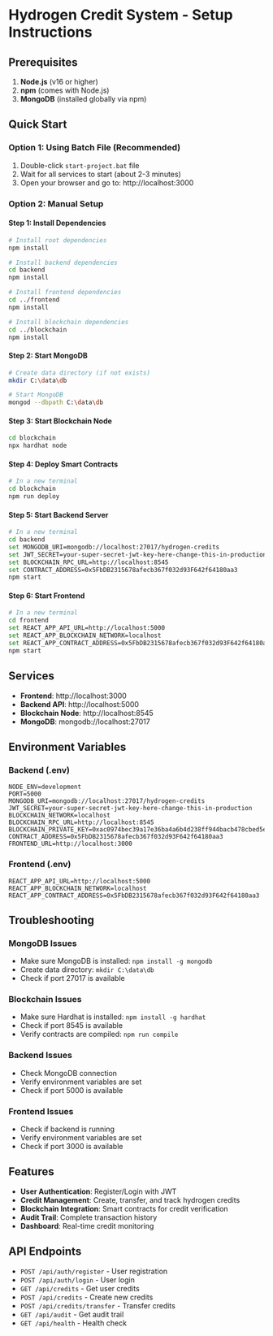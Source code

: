 # Hydrogen Credit System - Setup Instructions

## Prerequisites

1. **Node.js** (v16 or higher)
2. **npm** (comes with Node.js)
3. **MongoDB** (installed globally via npm)

## Quick Start

### Option 1: Using Batch File (Recommended)
1. Double-click `start-project.bat` file
2. Wait for all services to start (about 2-3 minutes)
3. Open your browser and go to: http://localhost:3000

### Option 2: Manual Setup

#### Step 1: Install Dependencies
```bash
# Install root dependencies
npm install

# Install backend dependencies
cd backend
npm install

# Install frontend dependencies
cd ../frontend
npm install

# Install blockchain dependencies
cd ../blockchain
npm install
```

#### Step 2: Start MongoDB
```bash
# Create data directory (if not exists)
mkdir C:\data\db

# Start MongoDB
mongod --dbpath C:\data\db
```

#### Step 3: Start Blockchain Node
```bash
cd blockchain
npx hardhat node
```

#### Step 4: Deploy Smart Contracts
```bash
# In a new terminal
cd blockchain
npm run deploy
```

#### Step 5: Start Backend Server
```bash
# In a new terminal
cd backend
set MONGODB_URI=mongodb://localhost:27017/hydrogen-credits
set JWT_SECRET=your-super-secret-jwt-key-here-change-this-in-production
set BLOCKCHAIN_RPC_URL=http://localhost:8545
set CONTRACT_ADDRESS=0x5FbDB2315678afecb367f032d93F642f64180aa3
npm start
```

#### Step 6: Start Frontend
```bash
# In a new terminal
cd frontend
set REACT_APP_API_URL=http://localhost:5000
set REACT_APP_BLOCKCHAIN_NETWORK=localhost
set REACT_APP_CONTRACT_ADDRESS=0x5FbDB2315678afecb367f032d93F642f64180aa3
npm start
```

## Services

- **Frontend**: http://localhost:3000
- **Backend API**: http://localhost:5000
- **Blockchain Node**: http://localhost:8545
- **MongoDB**: mongodb://localhost:27017

## Environment Variables

### Backend (.env)
```
NODE_ENV=development
PORT=5000
MONGODB_URI=mongodb://localhost:27017/hydrogen-credits
JWT_SECRET=your-super-secret-jwt-key-here-change-this-in-production
BLOCKCHAIN_NETWORK=localhost
BLOCKCHAIN_RPC_URL=http://localhost:8545
BLOCKCHAIN_PRIVATE_KEY=0xac0974bec39a17e36ba4a6b4d238ff944bacb478cbed5efcae784d7bf4f2ff80
CONTRACT_ADDRESS=0x5FbDB2315678afecb367f032d93F642f64180aa3
FRONTEND_URL=http://localhost:3000
```

### Frontend (.env)
```
REACT_APP_API_URL=http://localhost:5000
REACT_APP_BLOCKCHAIN_NETWORK=localhost
REACT_APP_CONTRACT_ADDRESS=0x5FbDB2315678afecb367f032d93F642f64180aa3
```

## Troubleshooting

### MongoDB Issues
- Make sure MongoDB is installed: `npm install -g mongodb`
- Create data directory: `mkdir C:\data\db`
- Check if port 27017 is available

### Blockchain Issues
- Make sure Hardhat is installed: `npm install -g hardhat`
- Check if port 8545 is available
- Verify contracts are compiled: `npm run compile`

### Backend Issues
- Check MongoDB connection
- Verify environment variables are set
- Check if port 5000 is available

### Frontend Issues
- Check if backend is running
- Verify environment variables are set
- Check if port 3000 is available

## Features

- **User Authentication**: Register/Login with JWT
- **Credit Management**: Create, transfer, and track hydrogen credits
- **Blockchain Integration**: Smart contracts for credit verification
- **Audit Trail**: Complete transaction history
- **Dashboard**: Real-time credit monitoring

## API Endpoints

- `POST /api/auth/register` - User registration
- `POST /api/auth/login` - User login
- `GET /api/credits` - Get user credits
- `POST /api/credits` - Create new credits
- `POST /api/credits/transfer` - Transfer credits
- `GET /api/audit` - Get audit trail
- `GET /api/health` - Health check
